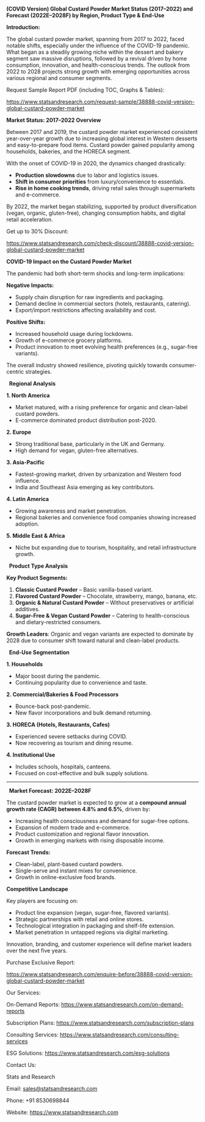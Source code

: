 ﻿**(COVID Version) Global Custard Powder Market Status (2017–2022) and Forecast (2022E–2028F) by Region, Product Type & End-Use**

**Introduction:**

The global custard powder market, spanning from 2017 to 2022, faced notable shifts, especially under the influence of the COVID-19 pandemic. What began as a steadily growing niche within the dessert and bakery segment saw massive disruptions, followed by a revival driven by home consumption, innovation, and health-conscious trends. The outlook from 2022 to 2028 projects strong growth with emerging opportunities across various regional and consumer segments.

Request Sample Report PDF (including TOC, Graphs & Tables):

<https://www.statsandresearch.com/request-sample/38888-covid-version-global-custard-powder-market>

**Market Status: 2017–2022 Overview**

Between 2017 and 2019, the custard powder market experienced consistent year-over-year growth due to increasing global interest in Western desserts and easy-to-prepare food items. Custard powder gained popularity among households, bakeries, and the HORECA segment.

With the onset of COVID-19 in 2020, the dynamics changed drastically:

- **Production slowdowns** due to labor and logistics issues.
- **Shift in consumer priorities** from luxury/convenience to essentials.
- **Rise in home cooking trends**, driving retail sales through supermarkets and e-commerce.

By 2022, the market began stabilizing, supported by product diversification (vegan, organic, gluten-free), changing consumption habits, and digital retail acceleration.

Get up to 30% Discount:

<https://www.statsandresearch.com/check-discount/38888-covid-version-global-custard-powder-market>

**COVID-19 Impact on the Custard Powder Market**

The pandemic had both short-term shocks and long-term implications:

**Negative Impacts:**

- Supply chain disruption for raw ingredients and packaging.
- Demand decline in commercial sectors (hotels, restaurants, catering).
- Export/import restrictions affecting availability and cost.

**Positive Shifts:**

- Increased household usage during lockdowns.
- Growth of e-commerce grocery platforms.
- Product innovation to meet evolving health preferences (e.g., sugar-free variants).

The overall industry showed resilience, pivoting quickly towards consumer-centric strategies.

` `**Regional Analysis**

**1. North America**

- Market matured, with a rising preference for organic and clean-label custard powders.
- E-commerce dominated product distribution post-2020.

**2. Europe**

- Strong traditional base, particularly in the UK and Germany.
- High demand for vegan, gluten-free alternatives.

**3. Asia-Pacific**

- Fastest-growing market, driven by urbanization and Western food influence.
- India and Southeast Asia emerging as key contributors.

**4. Latin America**

- Growing awareness and market penetration.
- Regional bakeries and convenience food companies showing increased adoption.

**5. Middle East & Africa**

- Niche but expanding due to tourism, hospitality, and retail infrastructure growth.

` `**Product Type Analysis**

**Key Product Segments:**

1. **Classic Custard Powder** – Basic vanilla-based variant.
1. **Flavored Custard Powder** – Chocolate, strawberry, mango, banana, etc.
1. **Organic & Natural Custard Powder** – Without preservatives or artificial additives.
1. **Sugar-Free & Vegan Custard Powder** – Catering to health-conscious and dietary-restricted consumers.

**Growth Leaders**: Organic and vegan variants are expected to dominate by 2028 due to consumer shift toward natural and clean-label products.

` `**End-Use Segmentation**

**1. Households**

- Major boost during the pandemic.
- Continuing popularity due to convenience and taste.

**2. Commercial/Bakeries & Food Processors**

- Bounce-back post-pandemic.
- New flavor incorporations and bulk demand returning.

**3. HORECA (Hotels, Restaurants, Cafes)**

- Experienced severe setbacks during COVID.
- Now recovering as tourism and dining resume.

**4. Institutional Use**

- Includes schools, hospitals, canteens.
- Focused on cost-effective and bulk supply solutions.
-----
` `**Market Forecast: 2022E–2028F**

The custard powder market is expected to grow at a **compound annual growth rate (CAGR) between 4.8% and 6.5%**, driven by:

- Increasing health consciousness and demand for sugar-free options.
- Expansion of modern trade and e-commerce.
- Product customization and regional flavor innovation.
- Growth in emerging markets with rising disposable income.

**Forecast Trends:**

- Clean-label, plant-based custard powders.
- Single-serve and instant mixes for convenience.
- Growth in online-exclusive food brands.

**Competitive Landscape**

Key players are focusing on:

- Product line expansion (vegan, sugar-free, flavored variants).
- Strategic partnerships with retail and online stores.
- Technological integration in packaging and shelf-life extension.
- Market penetration in untapped regions via digital marketing.

Innovation, branding, and customer experience will define market leaders over the next five years.

Purchase Exclusive Report:

<https://www.statsandresearch.com/enquire-before/38888-covid-version-global-custard-powder-market>


Our Services:

On-Demand Reports: <https://www.statsandresearch.com/on-demand-reports>

Subscription Plans: <https://www.statsandresearch.com/subscription-plans>

Consulting Services: <https://www.statsandresearch.com/consulting-services>

ESG Solutions: <https://www.statsandresearch.com/esg-solutions>

Contact Us:

Stats and Research

Email: <sales@statsandresearch.com>

Phone: +91 8530698844

Website: <https://www.statsandresearch.com>











